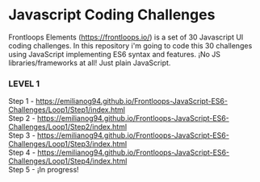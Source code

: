 # Javascript Coding Challenges
Frontloops Elements (https://frontloops.io/) is a set of 30 Javascript UI coding challenges.
In this repository i'm going to code this 30 challenges using JavaScript implementing ES6 syntax and features.
¡No JS libraries/frameworks at all! Just plain JavaScript.


### LEVEL 1

Step 1 - https://emilianog94.github.io/Frontloops-JavaScript-ES6-Challenges/Loop1/Step1/index.html <br/>
Step 2 - https://emilianog94.github.io/Frontloops-JavaScript-ES6-Challenges/Loop1/Step2/index.html <br/>
Step 3 - https://emilianog94.github.io/Frontloops-JavaScript-ES6-Challenges/Loop1/Step3/index.html <br/>
Step 4 - https://emilianog94.github.io/Frontloops-JavaScript-ES6-Challenges/Loop1/Step4/index.html <br/>
Step 5 - ¡In progress!